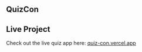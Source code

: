 ## QuizCon

## Live Project
Check out the live quiz app here: [quiz-con.vercel.app](https://quiz-con.vercel.app)

